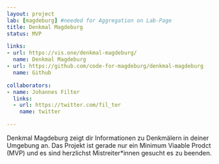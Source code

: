 ```yaml
---
layout: project
lab: [magdeburg] #needed for Aggregation on Lab-Page
title: Denkmal Magdeburg
status: MVP

links:
- url: https://vis.one/denkmal-magdeburg/
  name: Denkmal Magdeburg
- url: https://github.com/code-for-magdeburg/denkmal-magdeburg
  name: Github

collaborators:
- name: Johannes Filter
  links:
  - url: https://twitter.com/fil_ter
    name: twitter

---
```


Denkmal Magdeburg zeigt dir Informationen zu Denkmälern in deiner Umgebung an. Das Projekt ist gerade nur ein Minimum Viaable Prodct (MVP) und es sind herzlichst Mistreiter*innen gesucht es zu beenden.
